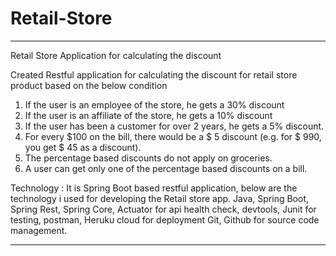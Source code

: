 # Retail-Store
_____________________________________________________________________________________________________________________________________
Retail Store Application for calculating the discount 

Created Restful application for calculating the discount for retail store product based on the below condition 

1. If the user is an employee of the store, he gets a 30% discount
2. If the user is an affiliate of the store, he gets a 10% discount
3. If the user has been a customer for over 2 years, he gets a 5% discount.
4. For every $100 on the bill, there would be a $ 5 discount (e.g. for $ 990, you get $ 45
as a discount).
5. The percentage based discounts do not apply on groceries.
6. A user can get only one of the percentage based discounts on a bill.

Technology : It is Spring Boot based restful application, below are the technology i used for developing the Retail store app.
Java, Spring Boot, Spring Rest, Spring Core, Actuator for api health check, devtools, Junit for testing, postman, Heruku cloud  for deployment
Git, Github for source code management.

_____________________________________________________________________________________________________________________________________














 
